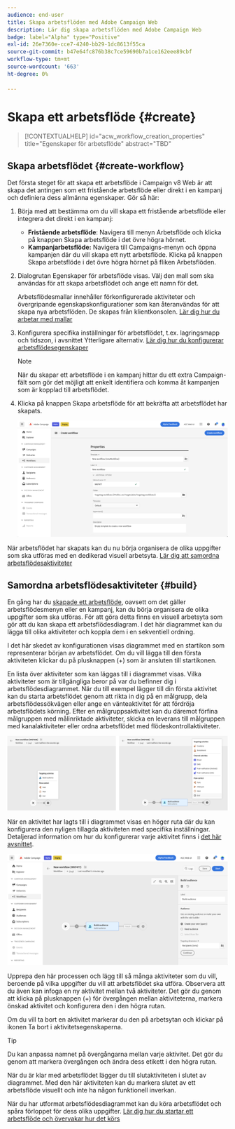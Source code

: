 ```yaml
---
audience: end-user
title: Skapa arbetsflöden med Adobe Campaign Web
description: Lär dig skapa arbetsflöden med Adobe Campaign Web
badge: label="Alpha" type="Positive"
exl-id: 26e7360e-cce7-4240-bb29-1dc8613f55ca
source-git-commit: b47e64fc876b38c7ce59690b7a1ce162eee89cbf
workflow-type: tm+mt
source-wordcount: '663'
ht-degree: 0%

---
```



# Skapa ett arbetsflöde {#create}

>[!CONTEXTUALHELP]
>id="acw_workflow_creation_properties"
>title="Egenskaper för arbetsflöde"
>abstract="TBD"

## Skapa arbetsflödet {#create-workflow}

Det första steget för att skapa ett arbetsflöde i Campaign v8 Web är att skapa det antingen som ett fristående arbetsflöde eller direkt i en kampanj och definiera dess allmänna egenskaper. Gör så här:

1. Börja med att bestämma om du vill skapa ett fristående arbetsflöde eller integrera det direkt i en kampanj:

   * **Fristående arbetsflöde**: Navigera till menyn Arbetsflöde och klicka på knappen Skapa arbetsflöde i det övre högra hörnet.
   * **Kampanjarbetsflöde:** Navigera till Campaigns-menyn och öppna kampanjen där du vill skapa ett nytt arbetsflöde. Klicka på knappen Skapa arbetsflöde i det övre högra hörnet på fliken Arbetsflöden.

1. Dialogrutan Egenskaper för arbetsflöde visas. Välj den mall som ska användas för att skapa arbetsflödet och ange ett namn för det.

   Arbetsflödesmallar innehåller förkonfigurerade aktiviteter och övergripande egenskapskonfigurationer som kan återanvändas för att skapa nya arbetsflöden. De skapas från klientkonsolen. [Lär dig hur du arbetar med mallar](https://experienceleague.adobe.com/docs/campaign/automation/workflows/introduction/build-a-workflow.html#workflow-templates)

1. Konfigurera specifika inställningar för arbetsflödet, t.ex. lagringsmapp och tidszon, i avsnittet Ytterligare alternativ. [Lär dig hur du konfigurerar arbetsflödesegenskaper](workflow-settings.md)

   >[!NOTE]
   >
   >När du skapar ett arbetsflöde i en kampanj hittar du ett extra Campaign-fält som gör det möjligt att enkelt identifiera och komma åt kampanjen som är kopplad till arbetsflödet.

1. Klicka på knappen Skapa arbetsflöde för att bekräfta att arbetsflödet har skapats.

   ![](assets/workflow-create.png)

När arbetsflödet har skapats kan du nu börja organisera de olika uppgifter som ska utföras med en dedikerad visuell arbetsyta. [Lär dig att samordna arbetsflödesaktiviteter](#build)

## Samordna arbetsflödesaktiviteter {#build}

En gång har du [skapade ett arbetsflöde](create-workflow.md), oavsett om det gäller arbetsflödesmenyn eller en kampanj, kan du börja organisera de olika uppgifter som ska utföras. För att göra detta finns en visuell arbetsyta som gör att du kan skapa ett arbetsflödesdiagram. I det här diagrammet kan du lägga till olika aktiviteter och koppla dem i en sekventiell ordning.

I det här skedet av konfigurationen visas diagrammet med en startikon som representerar början av arbetsflödet. Om du vill lägga till den första aktiviteten klickar du på plusknappen (+) som är ansluten till startikonen.

En lista över aktiviteter som kan läggas till i diagrammet visas. Vilka aktiviteter som är tillgängliga beror på var du befinner dig i arbetsflödesdiagrammet. När du till exempel lägger till din första aktivitet kan du starta arbetsflödet genom att rikta in dig på en målgrupp, dela arbetsflödessökvägen eller ange en vänteaktivitet för att fördröja arbetsflödets körning. Efter en målgruppsaktivitet kan du däremot förfina målgruppen med målinriktade aktiviteter, skicka en leverans till målgruppen med kanalaktiviteter eller ordna arbetsflödet med flödeskontrollaktiviteter.

![](assets/workflow-start.png)

När en aktivitet har lagts till i diagrammet visas en höger ruta där du kan konfigurera den nyligen tillagda aktiviteten med specifika inställningar. Detaljerad information om hur du konfigurerar varje aktivitet finns i [det här avsnittet](workflow-activities.md).

![](assets/workflow-configure-activities.png)

Upprepa den här processen och lägg till så många aktiviteter som du vill, beroende på vilka uppgifter du vill att arbetsflödet ska utföra. Observera att du även kan infoga en ny aktivitet mellan två aktiviteter. Det gör du genom att klicka på plusknappen (+) för övergången mellan aktiviteterna, markera önskad aktivitet och konfigurera den i den högra rutan.

Om du vill ta bort en aktivitet markerar du den på arbetsytan och klickar på ikonen Ta bort i aktivitetsegenskaperna.

>[!TIP]
>
>Du kan anpassa namnet på övergångarna mellan varje aktivitet. Det gör du genom att markera övergången och ändra dess etikett i den högra rutan.

När du är klar med arbetsflödet lägger du till slutaktiviteten i slutet av diagrammet. Med den här aktiviteten kan du markera slutet av ett arbetsflöde visuellt och inte ha någon funktionell inverkan.

När du har utformat arbetsflödesdiagrammet kan du köra arbetsflödet och spåra förloppet för dess olika uppgifter. [Lär dig hur du startar ett arbetsflöde och övervakar hur det körs](start-monitor-workflows.md)
